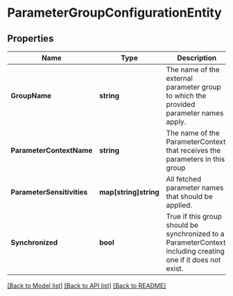 # ParameterGroupConfigurationEntity

## Properties
Name | Type | Description | Notes
------------ | ------------- | ------------- | -------------
**GroupName** | **string** | The name of the external parameter group to which the provided parameter names apply. | [optional] [default to null]
**ParameterContextName** | **string** | The name of the ParameterContext that receives the parameters in this group | [optional] [default to null]
**ParameterSensitivities** | **map[string]string** | All fetched parameter names that should be applied. | [optional] [default to null]
**Synchronized** | **bool** | True if this group should be synchronized to a ParameterContext, including creating one if it does not exist. | [optional] [default to null]

[[Back to Model list]](../README.md#documentation-for-models) [[Back to API list]](../README.md#documentation-for-api-endpoints) [[Back to README]](../README.md)


